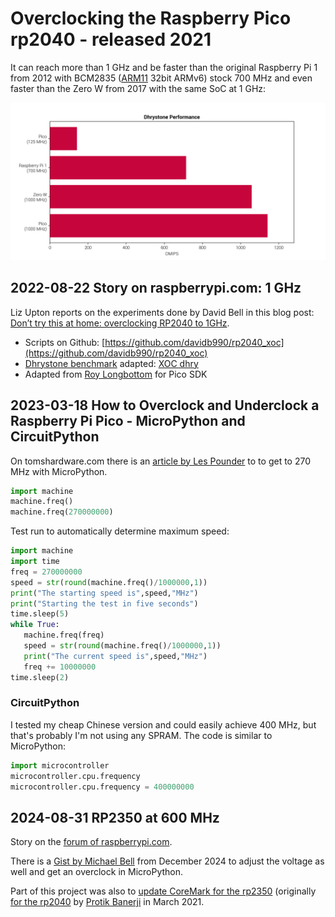 # Overclocking the Raspberry Pico rp2040 - released 2021

It can reach more than 1 GHz and be faster than the original Raspberry Pi 1 from 2012 with BCM2835 ([ARM11](https://en.wikipedia.org/wiki/ARM11) 32bit ARMv6) stock 700 MHz and even faster than the Zero W from 2017 with the same SoC at 1 GHz:

![Xtreme Overclocking](../docs/Dhrystone-at-1GHz.png)

## 2022-08-22 Story on raspberrypi.com: 1 GHz

Liz Upton reports on the experiments done by David Bell in this blog post: [Don’t try this at home: overclocking RP2040 to 1GHz](https://www.raspberrypi.com/news/dont-try-this-at-home-overclocking-rp2040-to-1ghz/).

- Scripts on Github: [https://github.com/davidb990/rp2040_xoc](https://github.com/davidb990/rp2040_xoc)
- [Dhrystone benchmark](https://en.wikipedia.org/wiki/Dhrystone) adapted: [XOC dhry](https://github.com/davidb990/rp2040_xoc/tree/main/XOC_dhry)
- Adapted from [Roy Longbottom](http://www.roylongbottom.org.uk/) for Pico SDK

## 2023-03-18 How to Overclock and Underclock a Raspberry Pi Pico - MicroPython and CircuitPython

On tomshardware.com there is an [article by Les Pounder](https://www.tomshardware.com/how-to/overclock-raspberry-pi-pico) to to get to 270 MHz with MicroPython. 

``` py
import machine
machine.freq()
machine.freq(270000000)
```

Test run to automatically determine maximum speed:

``` py
import machine
import time
freq = 270000000
speed = str(round(machine.freq()/1000000,1))
print("The starting speed is",speed,"MHz")
print("Starting the test in five seconds")
time.sleep(5)
while True:
   machine.freq(freq)
   speed = str(round(machine.freq()/1000000,1))
   print("The current speed is",speed,"MHz")
   freq += 10000000
time.sleep(2)
```

### CircuitPython

I tested my cheap Chinese version and could easily achieve 400 MHz, but that's probably I'm not using any SPRAM. The code is similar to MicroPython:

``` py
import microcontroller
microcontroller.cpu.frequency
microcontroller.cpu.frequency = 400000000
```

## 2024-08-31 RP2350 at 600 MHz

Story on the [forum of raspberrypi.com](https://forums.raspberrypi.com/viewtopic.php?t=375975). 

There is a [Gist by Michael Bell](https://gist.github.com/MichaelBell/c413356f4c45bf9aef98cd23ceb83057) from December 2024 to adjust the voltage as well and get an overclock in MicroPython.

Part of this project was also to [update CoreMark for the rp2350](https://github.com/MichaelBell/CoreMark-RP2040) (originally [for the rp2040](https://github.com/protik09/CoreMark-RP2040) by [Protik Banerji](https://github.com/protik09) in March 2021.
